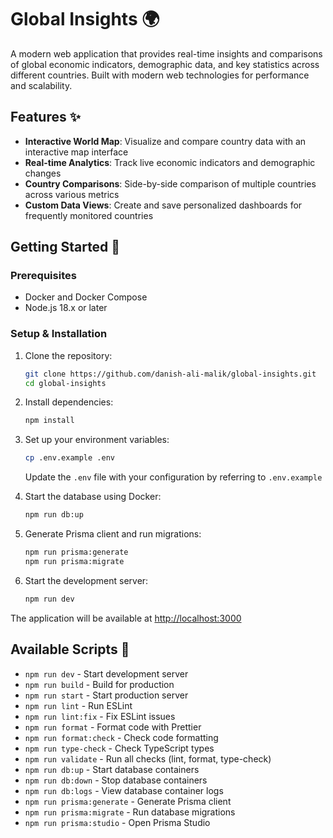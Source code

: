 # Global Insights 🌍

A modern web application that provides real-time insights and comparisons of global economic indicators, demographic data, and key statistics across different countries. Built with modern web technologies for performance and scalability.

## Features ✨

- **Interactive World Map**: Visualize and compare country data with an interactive map interface
- **Real-time Analytics**: Track live economic indicators and demographic changes
- **Country Comparisons**: Side-by-side comparison of multiple countries across various metrics
- **Custom Data Views**: Create and save personalized dashboards for frequently monitored countries

## Getting Started 🚀

### Prerequisites

- Docker and Docker Compose
- Node.js 18.x or later

### Setup & Installation

1. Clone the repository:
   ```bash
   git clone https://github.com/danish-ali-malik/global-insights.git
   cd global-insights
   ```

2. Install dependencies:
   ```bash
   npm install
   ```

3. Set up your environment variables:
   ```bash
   cp .env.example .env
   ```
   Update the `.env` file with your configuration by referring to `.env.example`

4. Start the database using Docker:
   ```bash
   npm run db:up
   ```

5. Generate Prisma client and run migrations:
   ```bash
   npm run prisma:generate
   npm run prisma:migrate
   ```

6. Start the development server:
   ```bash
   npm run dev
   ```

The application will be available at [http://localhost:3000](http://localhost:3000)

## Available Scripts 📜

- `npm run dev` - Start development server
- `npm run build` - Build for production
- `npm run start` - Start production server
- `npm run lint` - Run ESLint
- `npm run lint:fix` - Fix ESLint issues
- `npm run format` - Format code with Prettier
- `npm run format:check` - Check code formatting
- `npm run type-check` - Check TypeScript types
- `npm run validate` - Run all checks (lint, format, type-check)
- `npm run db:up` - Start database containers
- `npm run db:down` - Stop database containers
- `npm run db:logs` - View database container logs
- `npm run prisma:generate` - Generate Prisma client
- `npm run prisma:migrate` - Run database migrations
- `npm run prisma:studio` - Open Prisma Studio
